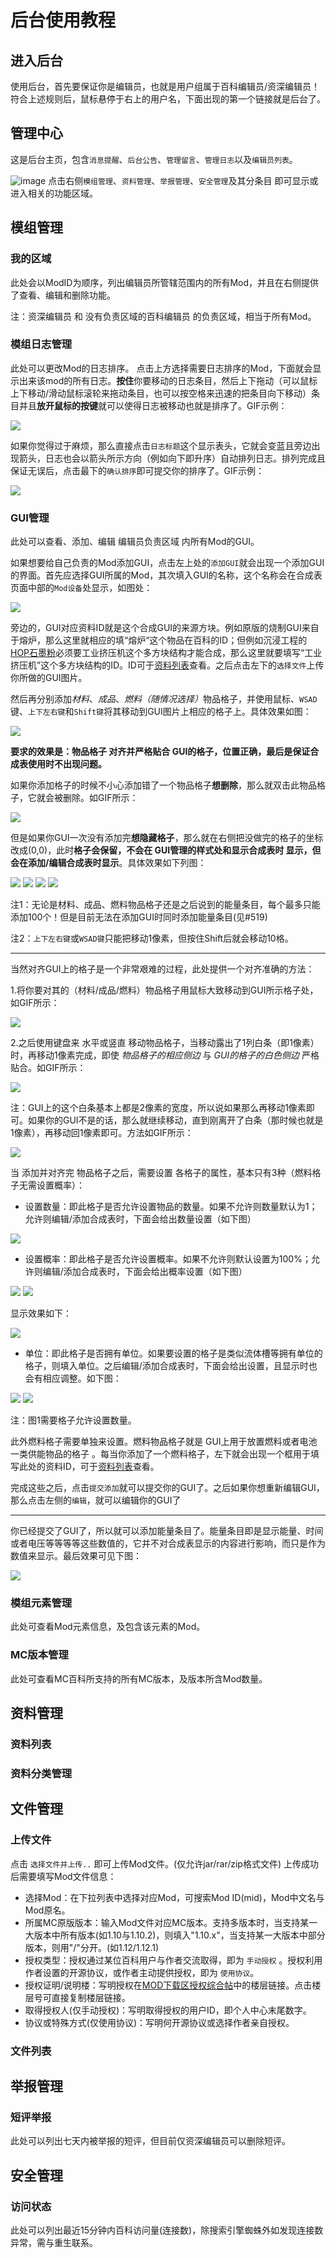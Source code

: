 # 后台使用教程

## 进入后台

使用后台，首先要保证你是编辑员，也就是用户组属于百科编辑员/资深编辑员！
符合上述规则后，鼠标悬停于右上的用户名，下面出现的第一个链接就是后台了。

## 管理中心

这是后台主页，包含`消息提醒`、`后台公告`、`管理留言`、`管理日志`以及`编辑员列表`。

![image](https://user-images.githubusercontent.com/20513115/43041709-c1ac7bb8-8d9a-11e8-8adb-dd5af34a7294.png)
点击右侧`模组管理`、`资料管理`、`举报管理`、`安全管理`及其分条目 即可显示或进入相关的功能区域。

## 模组管理

### 我的区域

此处会以ModID为顺序，列出编辑员所管辖范围内的所有Mod，并且在右侧提供了查看、编辑和删除功能。

注：资深编辑员 和 没有负责区域的百科编辑员 的负责区域，相当于所有Mod。

### 模组日志管理

此处可以更改Mod的日志排序。
点击上方选择需要日志排序的Mod，下面就会显示出来该mod的所有日志。**按住**你要移动的日志条目，然后上下拖动（可以鼠标上下移动/滑动鼠标滚轮来拖动条目，也可以按空格来迅速的把条目向下移动）条目并且**放开鼠标的按键**就可以使得日志被移动也就是排序了。GIF示例：

![](http://bbs.mcmod.cn/data/attachment/album/201807/22/143529rodnpnvjvjkz385p.gif)

如果你觉得过于麻烦，那么直接点击`日志标题`这个显示表头，它就会变蓝且旁边出现箭头，日志也会以箭头所示方向（例如向下即升序）自动排列日志。排列完成且保证无误后，点击最下的`确认排序`即可提交你的排序了。GIF示例：

![](http://bbs.mcmod.cn/data/attachment/album/201807/22/144111jjui7qx707a0aaqu.gif)

### GUI管理

此处可以查看、添加、编辑 编辑员负责区域 内所有Mod的GUI。

如果想要给自己负责的Mod添加GUI，点击左上处的`添加GUI`就会出现一个添加GUI的界面。首先应选择GUI所属的Mod，其次填入GUI的名称，这个名称会在合成表页面中部的`Mod设备`处显示，如图处：

![](http://bbs.mcmod.cn/data/attachment/album/201807/22/214130upzfnsnsix5ixc4r.png)

旁边的，GUI对应资料ID就是这个合成GUI的来源方块。例如原版的烧制GUI来自于熔炉，那么这里就相应的填“熔炉“这个物品在百科的ID；但例如沉浸工程的[HOP石墨粉](https://www.mcmod.cn/item/30915.html)必须要工业挤压机这个多方块结构才能合成，那么这里就要填写“工业挤压机”这个多方块结构的ID。ID可于[资料列表](#%E8%B5%84%E6%96%99%E5%88%97%E8%A1%A8)查看。之后点击左下的`选择文件`上传你所做的GUI图片。

然后再分别添加*材料*、*成品*、<em>燃料（随情况选择）</em>物品格子，并使用鼠标、`WSAD`键、`上下左右键`和`Shift键`将其移动到GUI图片上相应的格子上。具体效果如图：

![](http://bbs.mcmod.cn/data/attachment/album/201807/24/224023zv4ucd7i3nkdcqqv.png)

**要求的效果是：物品格子 对齐并严格贴合 GUI的格子，位置正确，最后是保证合成表使用时不出现问题。**

如果你添加格子的时候不小心添加错了一个物品格子**想删除**，那么就双击此物品格子，它就会被删除。如GIF所示：

![](http://bbs.mcmod.cn/data/attachment/album/201807/25/121100dxjz5cez1zv4yi4z.gif)

但是如果你GUI一次没有添加完**想隐藏格子**，那么就在右侧把没做完的格子的坐标改成(0,0)，此时**格子会保留，不会在 GUI管理的样式处和显示合成表时 显示，但会在添加/编辑合成表时显示**。具体效果如下列图：

![](http://bbs.mcmod.cn/data/attachment/album/201807/25/121824vdzz5oy6yddztmtv.png) ![](http://bbs.mcmod.cn/data/attachment/album/201807/25/121824tz19a3ligctniug6.png) ![](http://bbs.mcmod.cn/data/attachment/album/201807/25/121948i1bplfmp66fp7fpw.png) ![](http://bbs.mcmod.cn/data/attachment/album/201807/25/121824xkx53km663axo3sz.png)

注1：无论是材料、成品、燃料物品格子还是之后说到的能量条目，每个最多只能添加100个！但是目前无法在添加GUI时同时添加能量条目(见#519)

注2：`上下左右键`或`WSAD键`只能把移动1像素，但按住Shift后就会移动10格。

---

当然对齐GUI上的格子是一个非常艰难的过程，此处提供一个对齐准确的方法：

1.将你要对其的（材料/成品/燃料）物品格子用鼠标大致移动到GUI所示格子处，如GIF所示：

![](http://bbs.mcmod.cn/data/attachment/album/201807/23/172405fgjuwjhj5wsag85w.gif)

2.之后使用键盘来 水平或竖直 移动物品格子，当移动露出了1列白条（即1像素）时，再移动1像素完成，即使 *物品格子的相应侧边* 与 *GUI的格子的白色侧边* 严格贴合。如GIF所示：

![](http://bbs.mcmod.cn/data/attachment/album/201807/24/233200i2uqagj17gjddab8.gif)

注：GUI上的这个白条基本上都是2像素的宽度，所以说如果那么再移动1像素即可。如果你的GUI不是的话，那么就继续移动，直到刚离开了白条（那时候也就是1像素），再移动回1像素即可。方法如GIF所示：

![](http://bbs.mcmod.cn/data/attachment/album/201807/25/091637p5nrfs34q3rx1c71.gif)

当 添加并对齐完 物品格子之后，需要设置 各格子的属性，基本只有3种（燃料格子无需设置概率）：

* 设置数量：即此格子是否允许设置物品的数量。如果不允许则数量默认为1；允许则编辑/添加合成表时，下面会给出数量设置（如下图）

![](http://bbs.mcmod.cn/data/attachment/album/201807/24/235649d9uhkzhw0m3m3up0.png)

* 设置概率：即此格子是否允许设置概率。如果不允许则默认设置为100%；允许则编辑/添加合成表时，下面会给出概率设置（如下图）

![](http://bbs.mcmod.cn/data/attachment/album/201807/25/092357ea1q9q591qnw6936.png)
![](http://bbs.mcmod.cn/data/attachment/album/201807/25/092357zfvqpiojfpdjjop2.png)

显示效果如下：

![](http://bbs.mcmod.cn/data/attachment/album/201807/25/092850tj3ijg11jv2zopbo.png)

* 单位：即此格子是否拥有单位。如果要设置的格子是类似流体槽等拥有单位的格子，则填入单位。之后编辑/添加合成表时，下面会给出设置，且显示时也会有相应调整。如下图：

![](http://bbs.mcmod.cn/data/attachment/album/201807/25/113831rora70fa0wfbzz3r.png)
![](http://bbs.mcmod.cn/data/attachment/album/201807/25/113829jx7g8fblb769bflg.png)

注：图1需要格子允许设置数量。

此外燃料格子需要单独来设置。燃料物品格子就是 GUI上用于放置燃料或者电池一类供能物品的格子 。每当你添加了一个燃料格子，左下就会出现一个框用于填写此处的资料ID，可于[资料列表](#%E8%B5%84%E6%96%99%E5%88%97%E8%A1%A8)查看。

完成这些之后，点击`提交添加`就可以提交你的GUI了。之后如果你想重新编辑GUI，那么点击左侧的`编辑`，就可以编辑你的GUI了

---

你已经提交了GUI了，所以就可以添加能量条目了。能量条目即是显示能量、时间或者电压等等等等这些数值的，它并不对合成表显示的内容进行影响，而只是作为数值来显示。最后效果可见下图：

![](http://bbs.mcmod.cn/data/attachment/album/201807/25/143904d6n6se2616ntwsao.png)

### 模组元素管理

此处可查看Mod元素信息，及包含该元素的Mod。

### MC版本管理

此处可查看MC百科所支持的所有MC版本，及版本所含Mod数量。

## 资料管理

### 资料列表

### 资料分类管理

## 文件管理

### 上传文件

点击 `选择文件并上传..` 即可上传Mod文件。(仅允许jar/rar/zip格式文件)
上传成功后需要填写Mod文件信息：
- 选择Mod：在下拉列表中选择对应Mod，可搜索Mod ID(mid)，Mod中文名与Mod原名。
- 所属MC原版版本：输入Mod文件对应MC版本。支持多版本时，当支持某一大版本中所有版本(如1.10与1.10.2)，则填入"1.10.x"，当支持某一大版本中部分版本，则用"/"分开。(如1.12/1.12.1)
- 授权类型：授权通过某位百科用户与作者交流取得，即为 `手动授权` 。授权利用作者设置的开源协议，或作者主动提供授权，即为 `使用协议`。
- 授权证明/说明楼：写明授权在[MOD下载区授权综合帖](https://bbs.mcmod.cn/thread-615-1-1.html)中的楼层链接。点击楼层号可直接复制楼层链接。
- 取得授权人(仅手动授权)：写明取得授权的用户ID，即个人中心末尾数字。
- 协议或特殊方式(仅使用协议)：写明何开源协议或选择作者亲自授权。

### 文件列表

## 举报管理

### 短评举报

此处可以列出七天内被举报的短评，但目前仅资深编辑员可以删除短评。

## 安全管理

### 访问状态

此处可以列出最近15分钟内百科访问量(连接数)，除搜索引擎蜘蛛外如发现连接数异常，需与重生联系。
